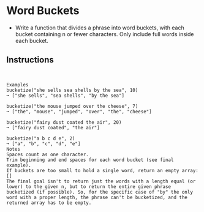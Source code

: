 # Word Buckets
- Write a function that divides a phrase into word buckets, with each bucket containing n or fewer characters. Only include full words inside each bucket.

## Instructions

```


Examples
bucketize("she sells sea shells by the sea", 10)
➞ ["she sells", "sea shells", "by the sea"]

bucketize("the mouse jumped over the cheese", 7)
➞ ["the", "mouse", "jumped", "over", "the", "cheese"]

bucketize("fairy dust coated the air", 20)
➞ ["fairy dust coated", "the air"]

bucketize("a b c d e", 2)
➞ ["a", "b", "c", "d", "e"]
Notes
Spaces count as one character.
Trim beginning and end spaces for each word bucket (see final example).
If buckets are too small to hold a single word, return an empty array: []
The final goal isn't to return just the words with a length equal (or lower) to the given n, but to return the entire given phrase bucketized (if possible). So, for the specific case of "by" the only word with a proper length, the phrase can't be bucketized, and the returned array has to be empty.



```

